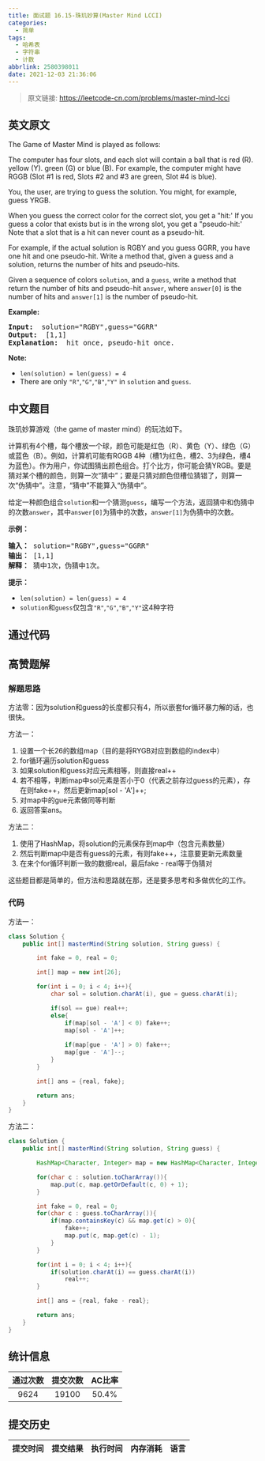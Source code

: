 ```yaml
---
title: 面试题 16.15-珠玑妙算(Master Mind LCCI)
categories:
  - 简单
tags:
  - 哈希表
  - 字符串
  - 计数
abbrlink: 2580398011
date: 2021-12-03 21:36:06
---
```


> 原文链接: https://leetcode-cn.com/problems/master-mind-lcci


## 英文原文
<div><p>The Game of Master Mind is played as follows:</p>

<p>The computer has four slots, and each slot will contain a ball that is red (R). yellow (Y). green (G) or blue (B). For example, the computer might have RGGB (Slot #1 is red, Slots #2 and #3 are green, Slot #4 is blue).</p>

<p>You, the user, are trying to guess the solution. You might, for example, guess YRGB.</p>

<p>When you guess the correct color for the correct slot, you get a &quot;hit:&#39; If you guess a color that exists but is in the wrong slot, you get a &quot;pseudo-hit:&#39; Note that a slot that is a hit can never count as a pseudo-hit.</p>

<p>For example, if the actual solution is RGBY and you guess GGRR, you have one hit and one pseudo-hit. Write a method that, given a guess and a solution, returns the number of hits and pseudo-hits.</p>

<p>Given a sequence of colors <code>solution</code>, and a <code>guess</code>, write a method that return the number of hits and pseudo-hit <code>answer</code>, where <code>answer[0]</code> is the number of hits and <code>answer[1]</code> is the number of pseudo-hit.</p>

<p><strong>Example: </strong></p>

<pre>
<strong>Input: </strong> solution=&quot;RGBY&quot;,guess=&quot;GGRR&quot;
<strong>Output: </strong> [1,1]
<strong>Explanation: </strong> hit once, pseudo-hit once.
</pre>

<p><strong>Note: </strong></p>

<ul>
	<li><code>len(solution) = len(guess) = 4</code></li>
	<li>There are only <code>&quot;R&quot;</code>,<code>&quot;G&quot;</code>,<code>&quot;B&quot;</code>,<code>&quot;Y&quot;</code> in <code>solution</code>&nbsp;and&nbsp;<code>guess</code>.</li>
</ul>
</div>

## 中文题目
<div><p>珠玑妙算游戏（the game of master mind）的玩法如下。</p>
<p>计算机有4个槽，每个槽放一个球，颜色可能是红色（R）、黄色（Y）、绿色（G）或蓝色（B）。例如，计算机可能有RGGB 4种（槽1为红色，槽2、3为绿色，槽4为蓝色）。作为用户，你试图猜出颜色组合。打个比方，你可能会猜YRGB。要是猜对某个槽的颜色，则算一次“猜中”；要是只猜对颜色但槽位猜错了，则算一次“伪猜中”。注意，“猜中”不能算入“伪猜中”。</p>
<p>给定一种颜色组合<code>solution</code>和一个猜测<code>guess</code>，编写一个方法，返回猜中和伪猜中的次数<code>answer</code>，其中<code>answer[0]</code>为猜中的次数，<code>answer[1]</code>为伪猜中的次数。</p>
<p><strong>示例：</strong></p>
<pre><strong>输入：</strong> solution="RGBY",guess="GGRR"
<strong>输出：</strong> [1,1]
<strong>解释：</strong> 猜中1次，伪猜中1次。
</pre>
<p><strong>提示：</strong></p>
<ul>
<li><code>len(solution) = len(guess) = 4</code></li>
<li><code>solution</code>和<code>guess</code>仅包含<code>"R"</code>,<code>"G"</code>,<code>"B"</code>,<code>"Y"</code>这4种字符</li>
</ul>
</div>

## 通过代码
<RecoDemo>
</RecoDemo>


## 高赞题解
### 解题思路

方法零：因为solution和guess的长度都只有4，所以嵌套for循环暴力解的话，也很快。

方法一：
1. 设置一个长26的数组map（目的是将RYGB对应到数组的index中）
2. for循环遍历solution和guess
3. 如果solution和guess对应元素相等，则直接real++
3. 若不相等，判断map中sol元素是否小于0（代表之前存过guess的元素），存在则fake++，然后更新map[sol - 'A']++;
4. 对map中的gue元素做同等判断
5. 返回答案ans。

方法二：
1. 使用了HashMap，将solution的元素保存到map中（包含元素数量）
2. 然后判断map中是否有guess的元素，有则fake++，注意要更新元素数量
3. 在来个for循环判断一致的数据real，最后fake - real等于伪猜对

这些题目都是简单的，但方法和思路就在那，还是要多思考和多做优化的工作。

### 代码

方法一：
```java
class Solution {
    public int[] masterMind(String solution, String guess) {

        int fake = 0, real = 0;

        int[] map = new int[26];

        for(int i = 0; i < 4; i++){
            char sol = solution.charAt(i), gue = guess.charAt(i);

            if(sol == gue) real++;
            else{
                if(map[sol - 'A'] < 0) fake++;
                map[sol - 'A']++;
                
                if(map[gue - 'A'] > 0) fake++;
                map[gue - 'A']--;
            }
        }

        int[] ans = {real, fake};

        return ans;
    }
}
```
方法二：
```java
class Solution {
    public int[] masterMind(String solution, String guess) {

        HashMap<Character, Integer> map = new HashMap<Character, Integer>();

        for(char c : solution.toCharArray()){
            map.put(c, map.getOrDefault(c, 0) + 1);
        }

        int fake = 0, real = 0;
        for(char c : guess.toCharArray()){
            if(map.containsKey(c) && map.get(c) > 0){
                fake++;
                map.put(c, map.get(c) - 1);
            }   
        }

        for(int i = 0; i < 4; i++){
            if(solution.charAt(i) == guess.charAt(i))
                real++;
        }

        int[] ans = {real, fake - real};

        return ans;
    }
}
```

## 统计信息
| 通过次数 | 提交次数 | AC比率 |
| :------: | :------: | :------: |
|    9624    |    19100    |   50.4%   |

## 提交历史
| 提交时间 | 提交结果 | 执行时间 |  内存消耗  | 语言 |
| :------: | :------: | :------: | :--------: | :--------: |
